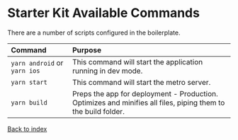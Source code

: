 # Starter Kit Available Commands

There are a number of scripts configured in the boilerplate.

|Command |Purpose |
|:--------------|:----------|
|```yarn android``` or ``` yarn ios```|This command will start the application running in dev mode.|
|```yarn start```|This command will start the metro server.|
|```yarn build```|Preps the app for deployment - Production. Optimizes and minifies all files, piping them to the build folder.|

[Back to index](../README.md)
